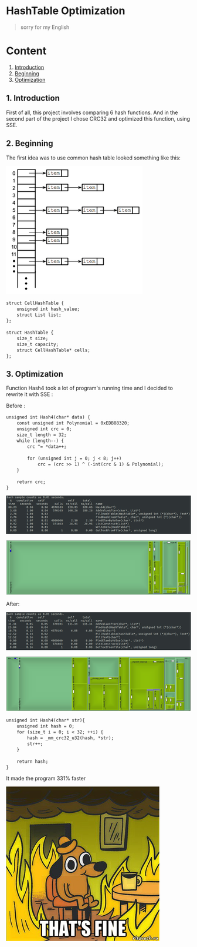 # HashTable Optimization
> sorry for my English

# Content
1. [Introduction](#intro)
2. [Beginning](#begin)
3. [Optimization](#opt)

<a name="intro"></a>
## 1. Introduction

First of all, this project involves comparing 6 hash functions. And in the second part of the project I chose CRC32 and optimized this function, using SSE.

<a name="begin"></a>
## 2. Beginning

The first idea was to use common hash table looked something like this:

![struct1.png](Images/struct1.png)

```
struct CellHashTable {
	unsigned int hash_value;
	struct List list;
};

struct HashTable {
	size_t size;
	size_t capacity;
	struct CellHashTable* cells;
};
```

<a name="opt"></a>
## 3. Optimization

Function Hash4 took a lot of program's running time and I decided to rewrite it with SSE :

Before :

```
unsigned int Hash4(char* data) {
	const unsigned int Polynomial = 0xEDB88320;
	unsigned int crc = 0;
	size_t length = 32;
	while (length--) {
		crc ^= *data++;

		for (unsigned int j = 0; j < 8; j++)
			crc = (crc >> 1) ^ (-int(crc & 1) & Polynomial);
	}

	return crc;
} 
```

![new_time.jpg](Images/new_time.jpg)

![new.jpg](Images/new.jpg)

After:

![new_time.jpg](Images/new_intr_time.jpg)

![new.jpg](Images/new_intr.jpg)

```
unsigned int Hash4(char* str){
	unsigned int hash = 0;
	for (size_t i = 0; i < 32; ++i) {
		hash = _mm_crc32_u32(hash, *str);
		str++;
	}

	return hash;
}
```

It made the program 331% faster

![fine.jpg](Images/fine.jpg)